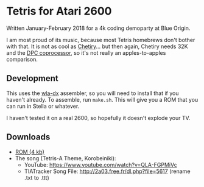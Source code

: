 # Tetris for Atari 2600
Written January-February 2018 for a 4k coding demoparty at Blue Origin.

I am most proud of its music, because most Tetris homebrews don't bother with that.  It is not as cool as [Chetiry](https://www.youtube.com/watch?v=Vo6sVgIZs7Y)... but then again, Chetiry needs 32K and the [DPC coprocessor](https://www.atariage.com/store/index.php?l=page_view&p=atariage_melody), so it's not really an apples-to-apples comparison.

## Development
This uses the [wla-dx](https://github.com/vhelin/wla-dx) assembler, so you will need to install that if you haven't already.  To assemble, run `make.sh`.  This will give you a ROM that you can run in Stella or whatever.

I haven't tested it on a real 2600, so hopefully it doesn't explode your TV.

## Downloads
- [ROM (4 kb)](https://drive.google.com/file/d/1PPNagJt6I1V6Xz5DBVxa3jcldRdCDAQR/view?usp=drive_open)
- The song (Tetris-A Theme, Korobeiniki):
    - YouTube: https://www.youtube.com/watch?v=QLA-FGPMiVc
    - TIATracker Song File: http://2a03.free.fr/dl.php?file=5617 (rename .txt to .ttt)
